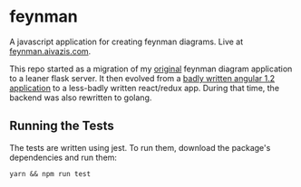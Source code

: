 # feynman
A javascript application for creating feynman diagrams. Live at [feynman.aivazis.com](http://feynman.aivazis.com).

This repo started as a migration of my [original](https://github.com/AlecAivazis/feynman-old) feynman diagram 
application to a leaner flask server. It then evolved from a [badly written angular 1.2 application](https://github.com/AlecAivazis/feynman/tree/angular1.x) to a less-badly written react/redux app. During that time,
the backend was also rewritten to golang. 


## Running the Tests
The tests are written using jest. To run them, download the package's dependencies and run them:

```
yarn && npm run test
```
